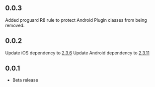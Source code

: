 ## 0.0.3
Added proguard R8 rule to protect Android Plugin classes from being removed.

## 0.0.2
Update iOS dependency to [2.3.6](https://github.com/underdog-tech/pinwheel-ios-sdk/releases)
Update Android dependency to [2.3.11](https://github.com/underdog-tech/pinwheel-android-sdk/releases)

## 0.0.1

* Beta release
